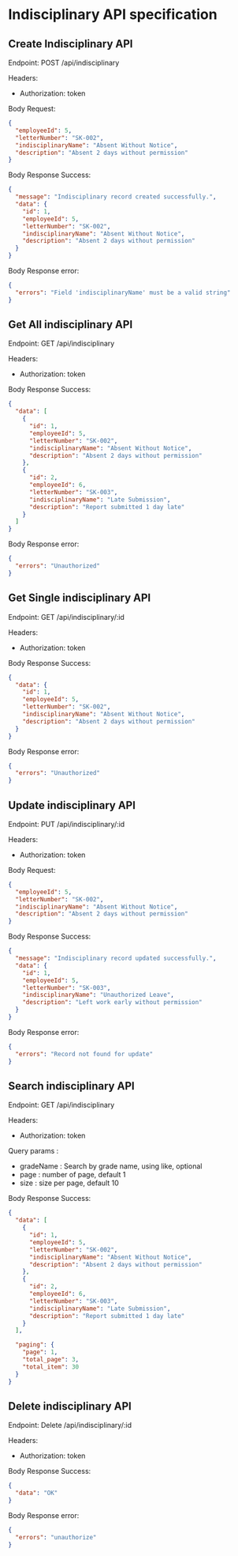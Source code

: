 # Indisciplinary API specification

## Create Indisciplinary API

Endpoint: POST /api/indisciplinary

Headers:

- Authorization: token

Body Request:

```json
{
  "employeeId": 5,
  "letterNumber": "SK-002",
  "indisciplinaryName": "Absent Without Notice",
  "description": "Absent 2 days without permission"
}
```

Body Response Success:

```json
{
  "message": "Indisciplinary record created successfully.",
  "data": {
    "id": 1,
    "employeeId": 5,
    "letterNumber": "SK-002",
    "indisciplinaryName": "Absent Without Notice",
    "description": "Absent 2 days without permission"
  }
}
```

Body Response error:

```json
{
  "errors": "Field 'indisciplinaryName' must be a valid string"
}
```

## Get All indisciplinary API

Endpoint: GET /api/indisciplinary

Headers:

- Authorization: token

Body Response Success:

```json
{
  "data": [
    {
      "id": 1,
      "employeeId": 5,
      "letterNumber": "SK-002",
      "indisciplinaryName": "Absent Without Notice",
      "description": "Absent 2 days without permission"
    },
    {
      "id": 2,
      "employeeId": 6,
      "letterNumber": "SK-003",
      "indisciplinaryName": "Late Submission",
      "description": "Report submitted 1 day late"
    }
  ]
}
```

Body Response error:

```json
{
  "errors": "Unauthorized"
}
```

## Get Single indisciplinary API

Endpoint: GET /api/indisciplinary/:id

Headers:

- Authorization: token

Body Response Success:

```json
{
  "data": {
    "id": 1,
    "employeeId": 5,
    "letterNumber": "SK-002",
    "indisciplinaryName": "Absent Without Notice",
    "description": "Absent 2 days without permission"
  }
}
```

Body Response error:

```json
{
  "errors": "Unauthorized"
}
```

## Update indisciplinary API

Endpoint: PUT /api/indisciplinary/:id

Headers:

- Authorization: token

Body Request:

```json
{
  "employeeId": 5,
  "letterNumber": "SK-002",
  "indisciplinaryName": "Absent Without Notice",
  "description": "Absent 2 days without permission"
}
```

Body Response Success:

```json
{
  "message": "Indisciplinary record updated successfully.",
  "data": {
    "id": 1,
    "employeeId": 5,
    "letterNumber": "SK-003",
    "indisciplinaryName": "Unauthorized Leave",
    "description": "Left work early without permission"
  }
}
```

Body Response error:

```json
{
  "errors": "Record not found for update"
}
```

## Search indisciplinary API

Endpoint: GET /api/indisciplinary

Headers:

- Authorization: token

Query params :

- gradeName : Search by grade name, using like, optional
- page : number of page, default 1
- size : size per page, default 10

Body Response Success:

```json
{
  "data": [
    {
      "id": 1,
      "employeeId": 5,
      "letterNumber": "SK-002",
      "indisciplinaryName": "Absent Without Notice",
      "description": "Absent 2 days without permission"
    },
    {
      "id": 2,
      "employeeId": 6,
      "letterNumber": "SK-003",
      "indisciplinaryName": "Late Submission",
      "description": "Report submitted 1 day late"
    }
  ],

  "paging": {
    "page": 1,
    "total_page": 3,
    "total_item": 30
  }
}
```

## Delete indisciplinary API

Endpoint: Delete /api/indisciplinary/:id

Headers:

- Authorization: token

Body Response Success:

```json
{
  "data": "OK"
}
```

Body Response error:

```json
{
  "errors": "unauthorize"
}
```
